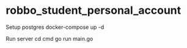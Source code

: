 # robbo_student_personal_account

Setup postgres
docker-compose up -d

Run server
cd cmd go run main.go